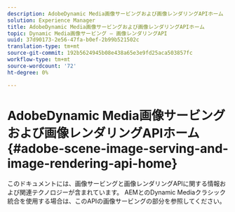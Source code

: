 ```yaml
---
description: AdobeDynamic Media画像サービングおよび画像レンダリングAPIホーム
solution: Experience Manager
title: AdobeDynamic Media画像サービングおよび画像レンダリングAPIホーム
topic: Dynamic Media画像サービング — 画像レンダリングAPI
uuid: 37d90173-2e56-47fa-b0ef-2b99b521502c
translation-type: tm+mt
source-git-commit: 192b5624945b08e438a65e3e9fd25aca503857fc
workflow-type: tm+mt
source-wordcount: '72'
ht-degree: 0%

---
```



# AdobeDynamic Media画像サービングおよび画像レンダリングAPIホーム{#adobe-scene-image-serving-and-image-rendering-api-home}

このドキュメントには、画像サービングと画像レンダリングAPIに関する情報および関連テクノロジーが含まれています。 AEMとのDynamic Mediaクラシック統合を使用する場合は、このAPIの画像サービングの部分を参照してください。
